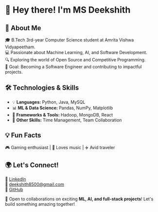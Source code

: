 # 👋 Hey there! I'm MS Deekshith  

## 🚀 About Me  
🎓 B.Tech 3rd-year Computer Science student at Amrita Vishwa Vidyapeetham.  
💻 Passionate about Machine Learning, AI, and Software Development.  
🔍 Exploring the world of Open Source and Competitive Programming.  
🎯 Goal: Becoming a Software Engineer and contributing to impactful projects.  

## 🛠️ Technologies & Skills  
- 💡 **Languages:** Python, Java, MySQL  
- 📊 **ML & Data Science:** Pandas, NumPy, Matplotlib  
- 🔧 **Frameworks & Tools:** Hadoop, MongoDB, React  
- 🎯 **Other Skills:** Time Management, Team Collaboration   

## 💡 Fun Facts  
🎮 Gaming enthusiast | 🎵 Loves music | ✈️ Avid traveler  

## 🌍 Let's Connect!  
💼 [LinkedIn](https://www.linkedin.com/in/sai-deekshith-modem/)  
📧 deekshith8500@gmail.com  
🚀 [GitHub](https://github.com/itzme-deekshith)  

💙 Open to collaborations on exciting **ML, AI, and full-stack projects**! Let's build something amazing together!  
